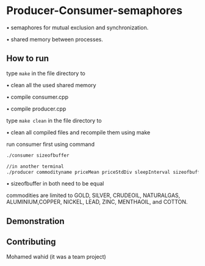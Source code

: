 # Producer-Consumer-semaphores

• semaphores for mutual exclusion and synchronization. 

• shared memory between processes.

## How to run

type `make` in the file directory to 

• clean all the used shared memory

• compile consumer.cpp

• compile producer.cpp

type `make clean` in the file directory to 

• clean all compiled files and recompile them using make


run consumer first using command
```bash
./consumer sizeofbuffer

//in another terminal
./producer commodityname priceMean priceStdDiv sleepInterval sizeofbuffer

```

• sizeofbuffer in both need to be equal

commodities are limited to GOLD, SILVER, CRUDEOIL, NATURALGAS, ALUMINIUM,COPPER, NICKEL, LEAD, ZINC, MENTHAOIL, and COTTON.

## Demonstration


## Contributing

Mohamed wahid (it was a team project)

